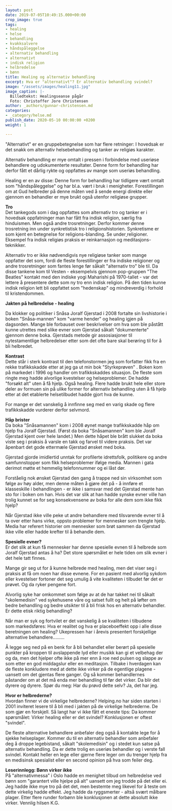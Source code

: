 ```yaml
---
layout: post
date: 2019-07-05T10:49:15.000+00:00
crop_image: true
tags:
- healing
- helse
- behandling
- kvakksalvere
- håndspåleggelse
- alternativ behandling
- alternativt
- indisk religion
- helbredelse
- bønn
title: Healing og alternativ behandling
excerpt: Hva er "alternativt"? Er alternativ behandling svindel?
image: "/assets/images/healing11.jpg"
image_caption: |-
  Billedtekst: Healingseanse pågår
  Foto: Christoffer Jore Christensen
author: _authors/gunnar-christensen.md
categories:
- _category/helse.md
publish_date: 2020-05-10 00:00:00 +0200
weight: 1

---
```

"Alternativt" er en gruppebetegnelse som har flere retninger: I hovedsak er det snakk om alternativ helsebehandling og tanker av religiøs karakter.

Alternativ behandling er mye omtalt i pressen i forbindelse med useriøse behandlere og udokumenterte resultater. Denne form for behandling har derfor fått et dårlig rykte og oppfattes av mange som useriøs behandling.

Healing er en av disse: Denne form for behandling har tidligere vært omtalt som "håndspåleggelse" og har bl.a. vært i bruk i menigheter. Forestillingen om at Gud helbreder på denne måten ved å sende energi direkte eller gjennom en behandler er mye brukt også utenfor religiøse grupper.

**Tro**  
Det tankegods som i dag oppfattes som alternativ tro og tanker er i hovedsak oppfatninger man har fått fra indisk religion, særlig fra hinduismen. Men også andre trosretninger. Derfor kommer denne trosretning inn under synkretistisk tro i religionshistorien. Synkretisme er som kjent en betegnelse for religions-blanding. Se under[ ](http://www.helping.no/religioner.htm)religioner. Eksempel fra indisk religiøs praksis er reinkarnasjon og meditasjons-teknikker.

Alternativ tro er ikke nødvendigvis nye religiøse tanker som mange oppfatter det som, fordi de fleste forestillinger er fra indiske religioner og andre trosretninger som fantes lenge før såkalt "alternativ tro" ble til. Da disse tankene kom til Vesten - eksempelvis gjennom pop-gruppen "The Beatles" kontakt med den indiske yogi Maharishi på 1970-tallet - var det lettere å presentere dette som ny tro enn indisk religion. På den tiden kunne indisk religion lett bli oppfattet som "hedenskap" og mindreverdig i forhold til kristendommen.

**Jakten på helbredelse - healing**

Da klokker og politiker i Snåsa Joralf Gjerstad i 2008 fortalte sin livshistorie i boken "Snåsa-mannen" kom "varme hender" og healing igjen på dagsorden. Mange ble forbauset over beskrivelser om hva som ble påstått kunne utrettes med slike evner som Gjerstad såkalt "dokumenterte" gjennom denne boka. Gjerstads metode gir assosiasjoner til nytestamentlige helbredelser etter som det ofte bare skal berøring til for å bli helbredet.

**Kontrast**  
Dette står i sterk kontrast til den telefonstormen jeg som forfatter fikk fra en rekke trafikkskadde etter at jeg ga ut min bok "Styrkeprøven" . Boken kom på markedet i 1996 og handler om trafikkskaddes situasjon. De fleste som ringte meg hadde alvorlige kvestelser og helseproblemer. De hadde "forsøkt alt" uten å få hjelp. Også healing. Flere hadde brukt hele eller store deler av formuen sin på ulike former for alternativ behandling uten å få hjelp etter at det etablerte helsetilbudet hadde gjort hva de kunne.

For mange er det vanskelig å innfinne seg med en varig skade og flere trafikkskadde vurderer derfor selvmord.

**Håp brister**  
Da boka "Snåsamannen" kom i 2008 øynet mange trafikkskadde håp om hjelp fra Joralf Gjerstad. (Først da boka "Snåsamannen" kom ble Joralf Gjerstad kjent over hele landet.) Men dette håpet ble brått slukket da boka viste seg i praksis å varsle en takk og farvel til videre praksis. Det var åpenbart det gode ettermæle Gjerstad ønsket med boka.

Gjerstad gjorde imidlertid unntak for profilerte idrettsfolk, politikere og andre samfunnstopper som fikk helseproblemer ifølge media. Mannen i gata derimot møtte et hemmelig telefonnummer og ei låst dør.

Forståelig nok ønsket Gjerstad den gang å trappe ned sin virksomhet som følge av høy alder, men denne måten å gjøre det på - å innføre et klasseskille i behandlingen - er ikke i samsvar med det Gjerstad mente han sto for i boken om han. Hvis det var slik at han hadde synske evner ville han trolig kunnet se for seg konsekvensene av boka for alle dem som ikke fikk hjelp?

Når Gjerstad ikke ville peke ut andre behandlere med tilsvarende evner til å ta over etter hans virke, oppsto problemer for mennesker som trengte hjelp. Media har referert historier om mennesker som brøt sammen da Gjerstad ikke ville eller hadde krefter til å behandle dem.

**Spesielle evner?**  
Er det slik at kun få mennesker har denne spesielle evnen til å helbrede som Joralf Gjerstad antas å ha? Det store spørsmålet er hele tiden om slik evner i det hele tatt finnes.

Mange gir seg ut for å kunne helbrede med healing, men det viser seg i praksis at få om noen har disse evnene. For en pasient med alvorlig sykdom eller kvestelser fortoner det seg umulig å vite kvaliteten i tilbudet før det er prøvet. Og da ryker pengene fort.

Alvorlig syke har omkommet som følge av at de har takket nei til såkalt "skolemedisin" ved sykehusene våre  og satset fullt og helt på løfter om bedre behandling og bedre utsikter til å bli frisk hos en alternativ behandler.  
Er dette etisk riktig behandling?

Når man er syk og fortvilet er det vanskelig å se kvaliteten i tilbudene  
som markedsføres: Hva er realitet og hva er placeboeffekt opp i alle disse beretningen om healing? Ukepressen har i årevis presentert forskjellige alternative behandlere.........

Å legge seg ned på en benk for å bli behandlet eller berørt på spesielle punkter på kroppen til avslappende lyd eller musikk kan gi et velbehag der og da, men det hjelper ofte ikke på mer enn å roe ned pulsen og slappe av som etter en god middagslur eller en meditasjon. Tilbake i hverdagen kan de fleste konkludere med at dette ikke virker på de egentlige plagene - uansett om det gjentas flere ganger. Og så kommer behandlernes påstander om at det må enda mer behandling til før det virker. Da blir det dyrere og dyrere. Spør du meg: Har du prøvd dette selv? Ja, det har jeg.

**Hvor er helbrederne?**  
Hvordan finner vi de virkelige helbrederne? Helping.no har siden starten i 2001 inviteret lesere til å bli med i jakten på de virkelige helbrederne. De som gjør en forskjell. Så langt har vi ikke fått et eneste tips: Da kommer spørsmålet: Virker healing eller er det svindel? Konklusjonen er oftest "svindel".

De fleste alternative behandlere anbefaler deg også å kontakte lege for å sjekke helseplager. Kommer du til en alternativ behandler som anbefaler deg å droppe legebistand, såkalt "skolemedisin" og i stedet kun satse på alternativ behandling. Da er dette trolig en useriøs behandler og i verste fall svindel. Kontakt heller en lege eller gjerne flere leger om du trenger hjelp fra en medisinsk spesialist eller en second opinion på hva som feiler deg.

**Leserinnlegg: Bønn virker ikke**  
På "alternativmessa" i Oslo hadde en menighet tilbud om helbredelse ved bønn som "garantert ville hjelpe på alt" uansett om jeg trodde på det eller ei. Jeg hadde ikke mye tro på det det, men bestemte meg likevel for å teste om dette virkelig hadde effekt. Jeg hadde da ryggsmerter - altså svært målbare plager. Etter flere runder forbønn ble konklusjonen at dette absolutt ikke virker. Vennlig hilsen K.G.